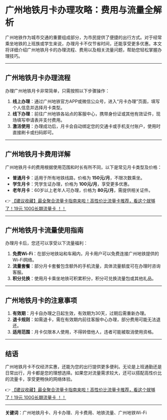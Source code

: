 # 广州地铁月卡办理攻略：费用与流量全解析

广州地铁作为城市交通的重要组成部分，为市民提供了便捷的出行方式。对于经常乘坐地铁的上班族或学生来说，办理月卡不仅节省时间，还能享受更多优惠。本文将详细介绍广州地铁月卡的办理流程、费用以及相关流量问题，帮助您轻松掌握办理技巧。

---

## 广州地铁月卡办理流程

办理广州地铁月卡非常简单，只需按照以下步骤操作：

1. **线上办理**：通过广州地铁官方APP或微信公众号，进入“月卡办理”页面，填写个人信息并选择月卡类型。
2. **线下办理**：前往广州地铁各站点的客服中心，携带身份证或其他有效证件，现场填写申请表并支付费用。
3. **激活使用**：办理成功后，月卡会自动绑定您的交通卡或手机支付账户，使用时直接刷卡或扫码即可。

---

## 广州地铁月卡费用详解

广州地铁月卡的费用根据使用范围和时长有所不同，以下是常见月卡类型及价格：

- **普通月卡**：适用于所有地铁线路，价格为 **150元/月**，不限次数乘坐。
- **学生月卡**：凭学生证办理，价格为 **100元/月**，享受更多优惠。
- **老年月卡**：60岁以上老年人可办理，价格为 **80元/月**，需提供相关证件。

👉 [【建议收藏】最全聚合流量卡指南来啦！高性价比流量卡推荐，看这个就够了！19元 100G长期流量卡 ！！](https://bit.ly/Liuliangka)

---

## 广州地铁月卡流量使用指南

办理月卡后，您还可以享受以下流量福利：

1. **免费Wi-Fi**：在部分地铁站和车厢内，月卡用户可以免费连接广州地铁提供的Wi-Fi网络。
2. **流量套餐**：部分月卡套餐包含额外的手机流量，具体流量额度可在办理时咨询客服。
3. **积分兑换**：使用月卡乘坐地铁可积累积分，积分可兑换流量包或其他礼品。

---

## 广州地铁月卡的注意事项

1. **有效期**：月卡自办理之日起生效，有效期为30天，过期后需重新办理。
2. **退卡规则**：如需退卡，需在有效期内前往客服中心办理，部分费用可能无法退还。
3. **适用范围**：月卡仅限本人使用，不得转借他人，违者可能被取消使用资格。

---

## 结语

广州地铁月卡不仅经济实惠，还能为您的出行提供更多便利。无论是上班通勤还是日常出行，月卡都是您的理想选择。如果您对流量需求较大，还可以搭配高性价比的流量卡，享受更畅快的网络体验。

👉 [【建议收藏】最全聚合流量卡指南来啦！高性价比流量卡推荐，看这个就够了！19元 100G长期流量卡 ！！](https://bit.ly/Liuliangka)

---

**关键词**：广州地铁月卡、月卡办理、月卡费用、地铁流量、广州地铁Wi-Fi
